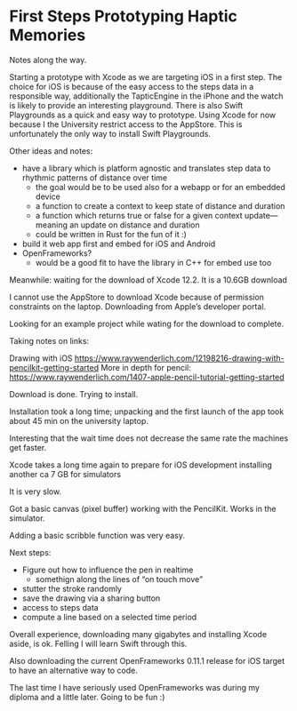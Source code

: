 # First Steps Prototyping Haptic Memories

Notes along the way.

Starting a prototype with Xcode as we are targeting iOS in a first step. The choice for iOS is because of the easy access to the steps data in a responsible way, additionally the TapticEngine in the iPhone and the watch is likely to provide an interesting playground.
There is also Swift Playgrounds as a quick and easy way to prototype. Using Xcode for now because I the University restrict access to the AppStore. This is unfortunately the only way to install Swift Playgrounds.

Other ideas and notes:

- have a library which is platform agnostic and translates step data to rhythmic patterns of distance over time
  - the goal would be to be used also for a webapp or for an embedded device
  - a function to create a context to keep state of distance and duration
  - a function which returns true or false for a given context update—meaning an update on distance and duration
  - could be written in Rust for the fun of it :)
- build it web app first and embed for iOS and Android
- OpenFrameworks?
  - would be a good fit to have the library in C++ for embed use too

Meanwhile: waiting for the download of Xcode 12.2. It is a 10.6GB download

I cannot use the AppStore to download Xcode because of permission constraints on the laptop.
Downloading from Apple’s developer portal.

Looking for an example project while wating for the download to complete.

Taking notes on links:

Drawing with iOS https://www.raywenderlich.com/12198216-drawing-with-pencilkit-getting-started
More in depth for pencil: https://www.raywenderlich.com/1407-apple-pencil-tutorial-getting-started

Download is done. Trying to install.

Installation took a long time; unpacking and the first launch of the app took about 45 min on the university laptop.

Interesting that the wait time does not decrease the same rate the machines get faster.

Xcode takes a long time again to prepare for iOS development installing another ca 7 GB for simulators

It is very slow.

Got a basic canvas (pixel buffer) working with the PencilKit.
Works in the simulator.

Adding a basic scribble function was very easy.

Next steps:

- Figure out how to influence the pen in realtime
  - somethign along the lines of “on touch move”
- stutter the stroke randomly
- save the drawing via a sharing button
- access to steps data
- compute a line based on a selected time period

Overall experience, downloading many gigabytes and installing Xcode aside, is ok. Felling I will learn Swift through this.

Also downloading the current OpenFrameworks 0.11.1 release for iOS target to have an alternative way to code.

The last time I have seriously used OpenFrameworks was during my diploma and a little later.
Going to be fun :)

